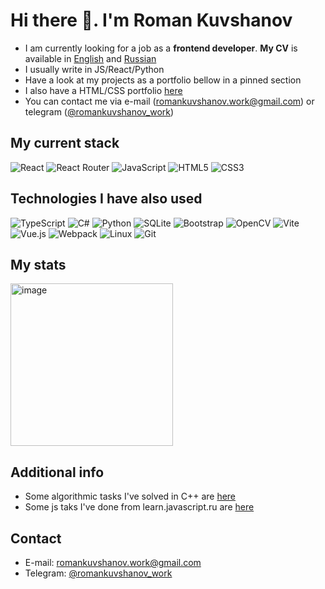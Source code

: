 # Hi there 👋. I'm Roman Kuvshanov

- I am currently looking for a job as a **frontend developer**. **My CV** is available in [English](https://raw.githubusercontent.com/romankuvshanov/romankuvshanov/main/English%20Kuvshanov%20Roman%20Frontend%20CV.pdf) and [Russian](https://raw.githubusercontent.com/romankuvshanov/romankuvshanov/main/Russian%20Kuvshanov%20Roman%20Frontend%20CV.pdf)
- I usually write in JS/React/Python
- Have a look at my projects as a portfolio bellow in a pinned section
- I also have a HTML/CSS portfolio [here](https://kuvshanov.me/articles/HTML_CSS_coder/files/portfolio/portfolio.html)
- You can contact me via e-mail (romankuvshanov.work@gmail.com) or telegram ([@romankuvshanov_work](https://t.me/romankuvshanov_work))

## My current stack
![React](https://img.shields.io/badge/react-%2320232a.svg?style=for-the-badge&logo=react&logoColor=%2361DAFB)
![React Router](https://img.shields.io/badge/React_Router-CA4245?style=for-the-badge&logo=react-router&logoColor=white)
![JavaScript](https://img.shields.io/badge/javascript-%23323330.svg?style=for-the-badge&logo=javascript&logoColor=%23F7DF1E)
![HTML5](https://img.shields.io/badge/html5-%23E34F26.svg?style=for-the-badge&logo=html5&logoColor=white)
![CSS3](https://img.shields.io/badge/css3-%231572B6.svg?style=for-the-badge&logo=css3&logoColor=white)

## Technologies I have also used
![TypeScript](https://img.shields.io/badge/typescript-%23007ACC.svg?style=for-the-badge&logo=typescript&logoColor=white)
![C#](https://img.shields.io/badge/c%23-%23239120.svg?style=for-the-badge&logo=c-sharp&logoColor=white)
![Python](https://img.shields.io/badge/python-3670A0?style=for-the-badge&logo=python&logoColor=ffdd54)
![SQLite](https://img.shields.io/badge/sqlite-%2307405e.svg?style=for-the-badge&logo=sqlite&logoColor=white)
![Bootstrap](https://img.shields.io/badge/bootstrap-%23563D7C.svg?style=for-the-badge&logo=bootstrap&logoColor=white)
![OpenCV](https://img.shields.io/badge/opencv-%23white.svg?style=for-the-badge&logo=opencv&logoColor=white)
![Vite](https://img.shields.io/badge/vite-%23646CFF.svg?style=for-the-badge&logo=vite&logoColor=white)
![Vue.js](https://img.shields.io/badge/vuejs-%2335495e.svg?style=for-the-badge&logo=vuedotjs&logoColor=%234FC08D)
![Webpack](https://img.shields.io/badge/webpack-%238DD6F9.svg?style=for-the-badge&logo=webpack&logoColor=black)
![Linux](https://img.shields.io/badge/Linux-FCC624?style=for-the-badge&logo=linux&logoColor=black)
![Git](https://img.shields.io/badge/git-%23F05033.svg?style=for-the-badge&logo=git&logoColor=white)

## My stats

<img width="260" alt="image" src="https://user-images.githubusercontent.com/83648973/211587054-62c8b8c1-08c8-41b4-bbc5-9d1084fcadf2.png">

## Additional info
- Some algorithmic tasks I've solved in C++ are [here](https://acmp.ru/index.asp?main=user&id=230329)
- Some js taks I've done from learn.javascript.ru are [here](https://plnkr.co/users/romankuvshanov/plunks)

## Contact
- E-mail: romankuvshanov.work@gmail.com
- Telegram: [@romankuvshanov_work](https://t.me/romankuvshanov_work)
